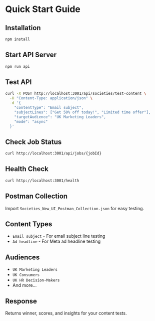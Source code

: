 # Quick Start Guide

## Installation
```bash
npm install
```

## Start API Server
```bash
npm run api
```

## Test API
```bash
curl -X POST http://localhost:3001/api/societies/test-content \
  -H "Content-Type: application/json" \
  -d '{
    "contentType": "Email subject",
    "subjectLines": ["Get 50% off today!", "Limited time offer"],
    "targetAudience": "UK Marketing Leaders",
    "mode": "async"
  }'
```

## Check Job Status
```bash
curl http://localhost:3001/api/jobs/{jobId}
```

## Health Check
```bash
curl http://localhost:3001/health
```

## Postman Collection
Import `Societies_New_UI_Postman_Collection.json` for easy testing.

## Content Types
- `Email subject` - For email subject line testing
- `Ad headline` - For Meta ad headline testing

## Audiences
- `UK Marketing Leaders`
- `UK Consumers` 
- `UK HR Decision-Makers`
- And more...

## Response
Returns winner, scores, and insights for your content tests.